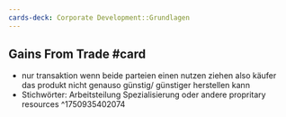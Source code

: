 ```yaml
---
cards-deck: Corporate Development::Grundlagen
---
```


## Gains From Trade #card 
- nur transaktion wenn beide parteien einen nutzen ziehen also käufer das produkt nicht genauso günstig/ günstiger herstellen kann
- Stichwörter: Arbeitsteilung Spezialisierung oder andere propritary resources
^1750935402074

